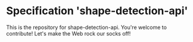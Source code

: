 
# Specification 'shape-detection-api'

This is the repository for shape-detection-api. You're welcome to contribute! Let's make the Web rock our socks
off!
